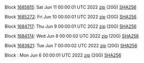 Block [1685815](https://insight.dash.org/insight/block/00000000000000032daeff1bdf51cef4ca780068763f689f1b1ad26713b71d1f): Sat Jun 11 00:00:01 UTC 2022 [zip](https://dash-bootstrap.ams3.digitaloceanspaces.com/mainnet/2022-06-11/bootstrap.dat.zip) (20G) [SHA256](https://dash-bootstrap.ams3.digitaloceanspaces.com/mainnet/2022-06-11/sha256.txt)

Block [1685272](https://insight.dash.org/insight/block/000000000000000cb991a63c213734d6c5b8db70292fcd6e2494c712ed407896): Fri Jun 10 00:00:01 UTC 2022 [zip](https://dash-bootstrap.ams3.digitaloceanspaces.com/mainnet/2022-06-10/bootstrap.dat.zip) (20G) [SHA256](https://dash-bootstrap.ams3.digitaloceanspaces.com/mainnet/2022-06-10/sha256.txt)

Block [1684717](https://insight.dash.org/insight/block/000000000000000f0b4311d397bf832054599a1a97e33c54af222651364b57fb): Thu Jun  9 00:00:01 UTC 2022 [zip](https://dash-bootstrap.ams3.digitaloceanspaces.com/mainnet/2022-06-09/bootstrap.dat.zip) (20G) [SHA256](https://dash-bootstrap.ams3.digitaloceanspaces.com/mainnet/2022-06-09/sha256.txt)

Block [1684174](https://insight.dash.org/insight/block/00000000000000016487b8d436fa6bffd3cec6733d6391d75ff33b898f4df615): Wed Jun  8 00:00:02 UTC 2022 [zip](https://dash-bootstrap.ams3.digitaloceanspaces.com/mainnet/2022-06-08/bootstrap.dat.zip) (20G) [SHA256](https://dash-bootstrap.ams3.digitaloceanspaces.com/mainnet/2022-06-08/sha256.txt)

Block [1683621](https://insight.dash.org/insight/block/000000000000001bd1a8473367ff16cebfd37df1c1d54fec1f8272579b10c7b0): Tue Jun  7 00:00:02 UTC 2022 [zip](https://dash-bootstrap.ams3.digitaloceanspaces.com/mainnet/2022-06-07/bootstrap.dat.zip) (20G) [SHA256](https://dash-bootstrap.ams3.digitaloceanspaces.com/mainnet/2022-06-07/sha256.txt)

Block [](https://insight.dash.org/insight/block/): Mon Jun  6 00:00:01 UTC 2022 [zip](https://dash-bootstrap.ams3.digitaloceanspaces.com/mainnet/2022-06-06/bootstrap.dat.zip) (20G) [SHA256](https://dash-bootstrap.ams3.digitaloceanspaces.com/mainnet/2022-06-06/sha256.txt)
